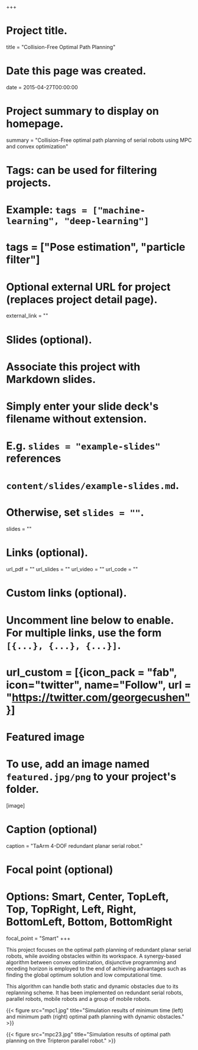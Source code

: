 +++
# Project title.
title = "Collision-Free Optimal Path Planning"

# Date this page was created.
date = 2015-04-27T00:00:00

# Project summary to display on homepage.
summary = "Collision-Free optimal path planning of serial robots using MPC and convex optimization"
# Tags: can be used for filtering projects.
# Example: `tags = ["machine-learning", "deep-learning"]`
# tags = ["Pose estimation", "particle filter"]

# Optional external URL for project (replaces project detail page).
external_link = ""

# Slides (optional).
#   Associate this project with Markdown slides.
#   Simply enter your slide deck's filename without extension.
#   E.g. `slides = "example-slides"` references
#   `content/slides/example-slides.md`.
#   Otherwise, set `slides = ""`.
slides = ""


# Links (optional).
url_pdf = ""
url_slides = ""
url_video = ""
url_code = ""

# Custom links (optional).
#   Uncomment line below to enable. For multiple links, use the form `[{...}, {...}, {...}]`.
#   url_custom = [{icon_pack = "fab", icon="twitter", name="Follow", url = "https://twitter.com/georgecushen"}]

# Featured image
# To use, add an image named `featured.jpg/png` to your project's folder.
[image]
  # Caption (optional)
  caption = "TaArm 4-DOF redundant planar serial robot."

  # Focal point (optional)
  # Options: Smart, Center, TopLeft, Top, TopRight, Left, Right, BottomLeft, Bottom, BottomRight
  focal_point = "Smart"
+++

This project focuses on the optimal path planning of redundant planar serial robots, while avoiding obstacles within its workspace. A synergy-based algorithm between convex optimization, disjunctive programming and receding horizon is employed to the end of achieving advantages such as finding the global optimum solution and low computational time.

This algorithm can handle both static and dynamic obstacles due to its replanning scheme. It has been implemented on redundant serial robots, parallel robots, mobile robots and a group of mobile robots.

{{< figure src="mpc1.jpg" title="Simulation results of minimum time (left) and minimum path (right) optimal path planning with dynamic obstacles." >}}

{{< figure src="mpc23.jpg" title="Simulation results of optimal path planning on thre Tripteron parallel robot." >}}
